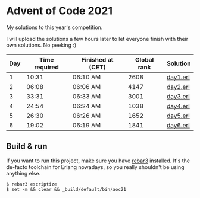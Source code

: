 Advent of Code 2021
=====

My solutions to this year's competition.

I will upload the solutions a few hours later to let everyone finish with their own solutions.
No peeking :)

| Day | Time required | Finished at (CET) | Global rank | Solution                 |
| --- | ------------- | ----------------- | ----------- | ------------------------ |
| 1   | 10:31         | 06:10 AM          | 2608        | [day1.erl](src/day1.erl) |
| 2   | 06:08         | 06:06 AM          | 4147        | [day2.erl](src/day2.erl) |
| 3   | 33:31         | 06:33 AM          | 3001        | [day3.erl](src/day3.erl) |
| 4   | 24:54         | 06:24 AM          | 1038        | [day4.erl](src/day4.erl) |
| 5   | 26:30         | 06:26 AM          | 1652        | [day5.erl](src/day5.erl) |
| 6   | 19:02         | 06:19 AM          | 1841        | [day6.erl](src/day6.erl) |

Build & run
-----

If you want to run this project, make sure you have [rebar3](http://www.rebar3.org/) installed.
It's the de-facto toolchain for Erlang nowadays, so you really shouldn't be using anything else.


    $ rebar3 escriptize
    $ set -m && clear && _build/default/bin/aoc21